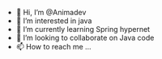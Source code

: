 - 👋 Hi, I’m @Animadev
- 👀 I’m interested in java
- 🌱 I’m currently learning Spring hypernet
- 💞️ I’m looking to collaborate on Java code
- 📫 How to reach me ...

<!---
Animadev/Animadev is a ✨ special ✨ repository because its `README.md` (this file) appears on your GitHub profile.
You can click the Preview link to take a look at your changes.
--->
